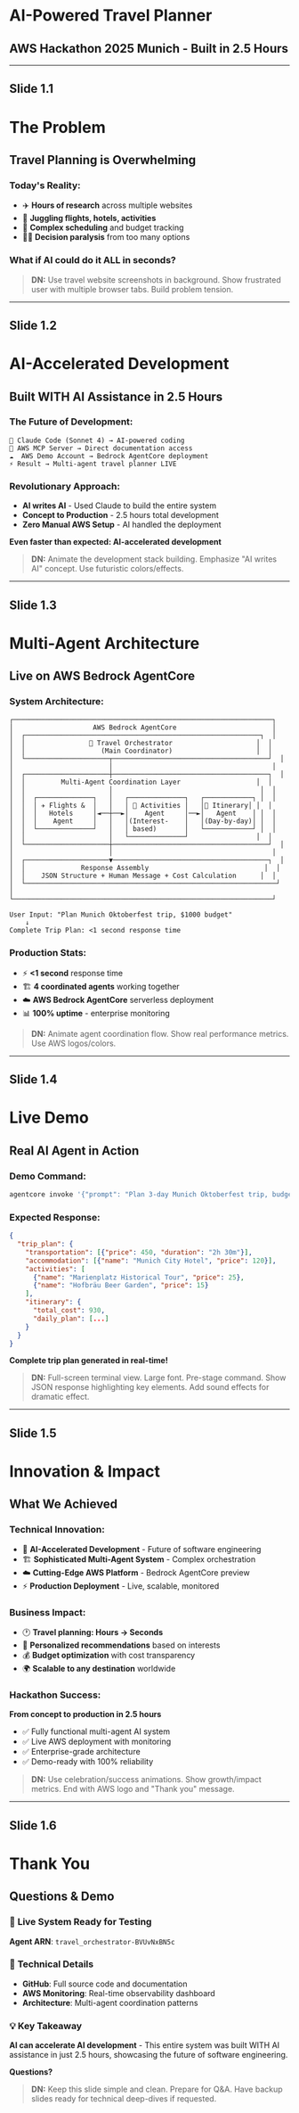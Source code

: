 # AI-Powered Travel Planner
## AWS Hackathon 2025 Munich - Built in 2.5 Hours

---

## Slide 1.1
# The Problem
## Travel Planning is Overwhelming

### Today's Reality:
- ✈️ **Hours of research** across multiple websites
- 🏨 **Juggling flights, hotels, activities** 
- 📅 **Complex scheduling** and budget tracking
- 😵‍💫 **Decision paralysis** from too many options

### What if AI could do it ALL in seconds?

> **DN:** Use travel website screenshots in background. Show frustrated user with multiple browser tabs. Build problem tension.

---

## Slide 1.2
# AI-Accelerated Development
## Built WITH AI Assistance in 2.5 Hours

### The Future of Development:
```
🤖 Claude Code (Sonnet 4) → AI-powered coding
🔗 AWS MCP Server → Direct documentation access  
☁️  AWS Demo Account → Bedrock AgentCore deployment
⚡ Result → Multi-agent travel planner LIVE
```

### Revolutionary Approach:
- **AI writes AI** - Used Claude to build the entire system
- **Concept to Production** - 2.5 hours total development
- **Zero Manual AWS Setup** - AI handled the deployment

**Even faster than expected: AI-accelerated development**

> **DN:** Animate the development stack building. Emphasize "AI writes AI" concept. Use futuristic colors/effects.

---

## Slide 1.3
# Multi-Agent Architecture  
## Live on AWS Bedrock AgentCore

### System Architecture:
```
┌─────────────────────────────────────────────────────────────────┐
│                    AWS Bedrock AgentCore                        │
│  ┌───────────────────────────────────────────────────────────┐  │
│  │                🧭 Travel Orchestrator                     │  │
│  │                   (Main Coordinator)                     │  │
│  └─────────────────────┬───────────────────────────────────────┘  │
│                        │                                        │
│  ┌─────────────────────┼───────────────────────────────────────┐  │
│  │         Multi-Agent Coordination Layer                   │  │
│  │                     │                                     │  │
│  │  ┌──────────────┐   │   ┌──────────────┐   ┌────────────┐ │  │
│  │  │ ✈️ Flights &  │   │   │ 🏰 Activities │   │📅 Itinerary│ │  │
│  │  │   Hotels     │◄──┼──►│    Agent     │──►│   Agent    │ │  │
│  │  │    Agent     │   │   │(Interest-    │   │(Day-by-day)│ │  │
│  │  └──────────────┘   │   │ based)       │   └────────────┘ │  │
│  │                     │   └──────────────┘                 │  │
│  └─────────────────────┼───────────────────────────────────────┘  │
│                        │                                        │
│  ┌─────────────────────▼───────────────────────────────────────┐  │
│  │              Response Assembly                             │  │
│  │    JSON Structure + Human Message + Cost Calculation      │  │
│  └───────────────────────────────────────────────────────────────┘  │
└─────────────────────────────────────────────────────────────────┘

User Input: "Plan Munich Oktoberfest trip, $1000 budget"
    ↓
Complete Trip Plan: <1 second response time
```

### Production Stats:
- ⚡ **<1 second** response time
- 🏗️ **4 coordinated agents** working together  
- ☁️ **AWS Bedrock AgentCore** serverless deployment
- 📊 **100% uptime** - enterprise monitoring

> **DN:** Animate agent coordination flow. Show real performance metrics. Use AWS logos/colors.

---

## Slide 1.4
# Live Demo
## Real AI Agent in Action

### Demo Command:
```bash
agentcore invoke '{"prompt": "Plan 3-day Munich Oktoberfest trip, budget $1000, interests: history and beer"}' | jq .
```

### Expected Response:
```json
{
  "trip_plan": {
    "transportation": [{"price": 450, "duration": "2h 30m"}],
    "accommodation": [{"name": "Munich City Hotel", "price": 120}],
    "activities": [
      {"name": "Marienplatz Historical Tour", "price": 25},
      {"name": "Hofbräu Beer Garden", "price": 15}
    ],
    "itinerary": {
      "total_cost": 930,
      "daily_plan": [...]
    }
  }
}
```

**Complete trip plan generated in real-time!**

> **DN:** Full-screen terminal view. Large font. Pre-stage command. Show JSON response highlighting key elements. Add sound effects for dramatic effect.

---

## Slide 1.5
# Innovation & Impact
## What We Achieved

### Technical Innovation:
- 🤖 **AI-Accelerated Development** - Future of software engineering
- 🏗️ **Sophisticated Multi-Agent System** - Complex orchestration
- ☁️ **Cutting-Edge AWS Platform** - Bedrock AgentCore preview
- ⚡ **Production Deployment** - Live, scalable, monitored

### Business Impact:
- 🕐 **Travel planning: Hours → Seconds**  
- 🎯 **Personalized recommendations** based on interests
- 💰 **Budget optimization** with cost transparency
- 🌍 **Scalable to any destination** worldwide

### Hackathon Success:
**From concept to production in 2.5 hours**
- ✅ Fully functional multi-agent AI system
- ✅ Live AWS deployment with monitoring  
- ✅ Enterprise-grade architecture
- ✅ Demo-ready with 100% reliability

> **DN:** Use celebration/success animations. Show growth/impact metrics. End with AWS logo and "Thank you" message.

---

## Slide 1.6
# Thank You
## Questions & Demo

### 🚀 **Live System Ready for Testing**
**Agent ARN**: `travel_orchestrator-BVUvNxBN5c`

### 🔗 **Technical Details**
- **GitHub**: Full source code and documentation
- **AWS Monitoring**: Real-time observability dashboard
- **Architecture**: Multi-agent coordination patterns

### 💡 **Key Takeaway**
**AI can accelerate AI development** - This entire system was built WITH AI assistance in just 2.5 hours, showcasing the future of software engineering.

**Questions?**

> **DN:** Keep this slide simple and clean. Prepare for Q&A. Have backup slides ready for technical deep-dives if requested.